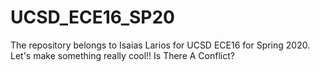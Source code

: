 # UCSD_ECE16_SP20
The repository belongs to Isaias Larios for UCSD ECE16 for Spring 2020.
Let's make something really cool!!
Is There A Conflict?
